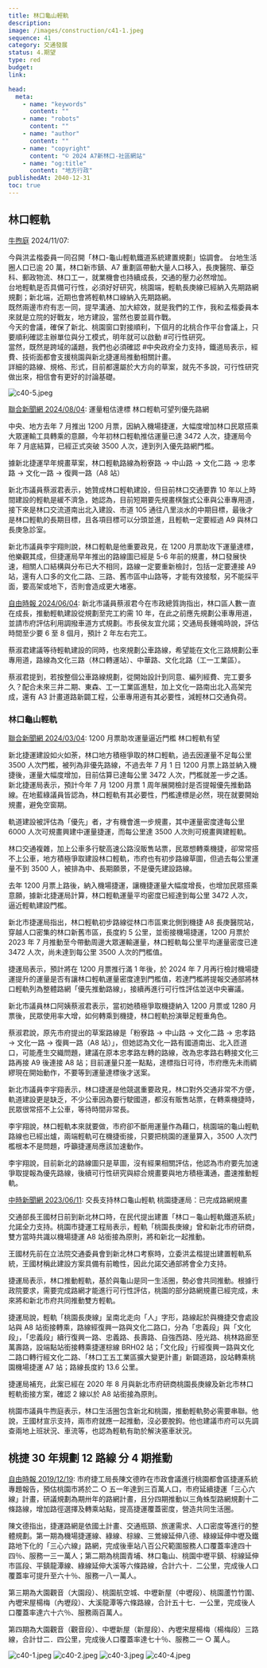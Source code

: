 ```yaml
---
title: 林口龜山輕軌
description:
image: /images/construction/c41-1.jpeg
sequence: 41
category: 交通發展
status: 4.期望
type: red
budget:
link:

head:
  meta:
    - name: "keywords"
      content: ""
    - name: "robots"
      content: ""
    - name: "author"
      content: ""
    - name: "copyright"
      content: "© 2024 A7新林口-社區網站"
    - name: "og:title"
      content: "地方行政"
publishedAt: 2040-12-31
toc: true
---
```


## 林口輕軌

<a href="https://www.facebook.com/share/p/19NZctm6MF/">牛煦庭</a> 2024/11/07:

今與洪孟楷委員一同召開「林口-龜山輕軌鐵道系統建置規劃」協調會。
台地生活圈人口已逾 20 萬，林口新市鎮、A7 重劃區帶動大量人口移入，長庚醫院、華亞科、郵政物流、林口工一，就業機會也持續成長，交通的壓力必然增加。  
台地輕軌是否具備可行性，必須好好研究，桃園端，輕軌長庚線已經納入先期路網規劃；新北端，近期也會將輕軌林口線納入先期路網。  
既然兩邊市府有志一同，提早溝通、加大綜效，就是我們的工作，我和孟楷委員本來就是立院的好戰友，地方建設，當然也要並肩作戰。  
今天的會議，確保了新北、桃園窗口對接順利，下個月的北桃合作平台會議上，只要順利確認主辦單位與分工模式，明年就可以啟動 #可行性研究。  
當然，既然是跨域的議題，我們也必須確認 #中央政府全力支持，鐵道局表示，經費、技術面都會支援桃園與新北捷運局推動相關計畫。  
詳細的路線、規格、形式，目前都還屬於大方向的草案，就先不多說，可行性研究做出來，相信會有更好的討論基礎。

![c40-5.jpeg](/images/construction/c40-5.jpeg)

<a href="https://udn.com/news/story/7323/8138950?fbclid=IwY2xjawEdSNdleHRuA2FlbQIxMQABHVQXo85-U_RIYGRkAWOpIqngxfrMdkHdZV75vrCIujh4TB10mDgFQQIJHA_aem_6-vVWinXdvME2DIyrfJMiw">聯合新聞網 2024/08/04</a>: 運量粗估達標 林口輕軌可望列優先路網

中央、地方去年 7 月推出 1200 月票，因納入機場捷運，大幅度增加林口民眾搭乘大眾運輸工具轉乘的意願，今年初林口輕軌推估運量已達 3472 人次，捷運局今年 7 月底結算，已經正式突破 3500 人次，達到列入優先路網門檻。

據新北捷運早年規畫草案，林口輕軌路線為粉寮路 → 中山路 → 文化二路 → 忠孝路 → 文化一路 → 復興一路（A8 站）

新北市議員蔡淑君表示，她贊成林口輕軌建設，但目前林口交通要靠 10 年以上時間建設的輕軌是緩不濟急，她認為，目前短期要先規畫棋盤式公車與公車專用道，接下來是林口交流道南出北入建設、市道 105 通往八里淡水的中期目標，最後才是林口輕軌的長期目標，且各項目標可以分頭並進，且輕軌一定要經過 A9 與林口長庚急診室。

新北市議員李宇翔則說，林口輕軌是他重要政見，在 1200 月票助攻下運量達標，他樂觀其成，但捷運局早年推出的路線圖已經是 5-6 年前的規畫，林口發展快速，相關人口結構與分布已大不相同，路線一定要重新檢討，包括一定要連接 A9 站，還有人口多的文化二路、三路、舊市區中山路等，才能有效接駁，另不能採平面，要高架或地下，否則會造成更大堵塞。

<a href="https://news.ltn.com.tw/news/life/breakingnews/4695079?fbclid=IwZXh0bgNhZW0CMTEAAR09HAdi1b4jx6CBzm4hW0N3CL7M6It2nADdPgEOE3DEPlr9sh4k7wRg6uU_aem_AQTOCc3l0g6-VNhcJMyJ2qcd64X21MHck8SnXz2ye68T2d707j8ll86HX6TYn0SG1ljht7HTwZGq5SpAfhGEwSos">自由時報 2024/06/04</a>:
新北市議員蔡淑君今在市政總質詢指出，林口區人數一直在成長，推動輕軌建設從規劃至完工約需 10 年，在此之前應先規劃公車專用道，並請市府評估利用調撥車道方式規劃。市長侯友宜允諾；交通局長鍾鳴時說，評估時間至少要 6 至 8 個月，預計 2 年左右完工。

蔡淑君建議等待輕軌建設的同時，也來規劃公車路線，希望能在文化三路規劃公車專用道，路線為文化三路（林口轉運站）、中華路、文化北路（工一工業區）。

蔡淑君提到，若按整個公車路線規劃，從開始設計到同意、編列經費、完工要多久？配合未來三井二期、東森、工一工業區進駐，加上文化一路南出北入高架完成，還有 A3 計畫道路新闢工程，公車專用道有其必要性，減輕林口交通負荷。

### 林口龜山輕軌

<a href="https://udn.com/news/story/7323/7807153">聯合新聞網 2024/03/04</a>: 1200 月票助攻運量逼近門檻 林口輕軌有望

新北捷運建設如火如荼，林口地方積極爭取的林口輕軌，過去因運量不足每公里 3500 人次門檻，被列為非優先路線，不過去年 7 月 1 日 1200 月票上路並納入機捷後，運量大幅度增加，目前估算已達每公里 3472 人次，門檻就差一步之遙。新北捷運局表示，預計今年 7 月 1200 月票 1 周年展開檢討是否提報優先推動路線。在地藍綠議員皆認為，林口輕軌有其必要性，門檻達標是必然，現在就要開始規畫，避免空窗期。

軌道建設被評估為「優先」者，才有機會進一步規畫，其中運量密度達每公里 6000 人次可規畫興建中運量捷運，而每公里達 3500 人次則可規畫興建輕軌。

林口交通複雜，加上公車多行駛高速公路沒販售站票，民眾想轉乘機捷，卻常常搭不上公車，地方積極爭取建設林口輕軌，市府也有初步路線草圖，但過去每公里運量不到 3500 人，被排為中、長期願景，不是優先建設路線。

去年 1200 月票上路後，納入機場捷運，讓機捷運量大幅度增長，也增加民眾搭乘意願，據新北捷運局計算，林口輕軌運量平均密度已經達到每公里 3472 人次，逼近輕軌建設門檻。

新北市捷運局指出，林口輕軌初步路線從林口市區東北側到機捷 A8 長庚醫院站，穿越人口密集的林口新舊市區，長度約 5 公里，並銜接機場捷運，1200 月票於 2023 年 7 月推動至今帶動周邊大眾運輸運量，林口輕軌每公里平均運量密度已達 3472 人次，尚未達到每公里 3500 人次的門檻值。

捷運局表示，預計將在 1200 月票推行滿 1 年後，於 2024 年 7 月再行檢討機場捷運提升的運量是否有讓林口輕軌運量密度達到門檻值，若達門檻將提報交通部將林口輕軌列為整體路網「優先推動路線」，接續再進行可行性評估並送中央審議。

新北市議員林口阿姨蔡淑君表示，當初她積極爭取機捷納入 1200 月票或 1280 月票後，民眾使用率大增，如何轉乘到機捷，林口輕軌扮演舉足輕重角色。

蔡淑君說，原先市府提出的草案路線是「粉寮路 → 中山路 → 文化二路 → 忠孝路 → 文化一路 → 復興一路（A8 站）」，但她認為文化一路有國道南出、北入匝道口，可能產生交織問題，建議在原本忠孝路左轉的路線，改為忠孝路右轉接文化三路再接 A9 後連接 A8 站；目前運量只差一點點，達標指日可待，市府應先未雨綢繆現在開始動作，不要等到運量達標後才送案。

新北市議員李宇翔表示，林口捷運是他競選重要政見，林口對外交通非常不方便，軌道建設更是缺乏，不少公車因為要行駛國道，都沒有販售站票，在轉乘機捷時，民眾很常搭不上公車，等待時間非常長。

李宇翔說，林口輕軌本來就要做，市府卻不斷用運量作為藉口，桃園端的龜山輕軌路線也已經出爐，兩端輕軌可在機捷銜接，只要把桃園的運量算入，3500 人次門檻根本不是問題，呼籲捷運局應該加速動作。

李宇翔說，目前新北的路線圖只是草圖，沒有經果相關評估，他認為市府要先加速爭取提報為優先路線，後續可行性研究與綜合規畫要與地方積極溝通，盡速推動輕軌。

<a href="https://www.chinatimes.com/realtimenews/20230611003037-260405?chdtv">中時新聞網 2023/06/11</a>: 交長支持林口龜山輕軌 桃園捷運局：已完成路網規畫

交通部長王國材日前到新北林口時，在民代提出建置「林口－龜山輕軌鐵道系統」允諾全力支持。桃園市捷運工程局表示，輕軌「桃園長庚線」曾和新北市府研商，雙方當時共識以機場捷運 A8 站銜接為原則，將和新北一起推動。

王國材先前在立法院交通委員會到新北林口考察時，立委洪孟楷提出建置輕軌系統，王國材稱此建設方案具備有前瞻性，因此允諾交通部將會全力支持。

捷運局表示，林口推動輕軌，基於與龜山是同一生活圈，勢必會共同推動。根據行政院要求，需要完成路網才能進行可行性評估，桃園的部分路網規畫已經完成，未來將和新北市府共同推動雙方輕軌。

捷運局說，輕軌「桃園長庚線」呈南北走向「人」字形，路線起於與機捷交會處設站與 A8 站銜接轉乘，路線經復興一路與文化二路口，分為「忠義段」與「文化段」，「忠義段」續行復興一路、忠義路、長壽路、自強西路、陸光路、桃林路廊至萬壽路，設端點站銜接轉乘捷運棕線 BRH02 站；「文化段」行經復興一路與文化二路口轉行經文化二路、「林口工五工業區擴大變更計畫」新闢道路，設站轉乘桃園機場捷運 A7 站；路線長度約 13.6 公里。

捷運局補充，此案已經在 2020 年 8 月與新北市府研商桃園長庚線及新北市林口輕軌銜接方案，確認 2 線以於 A8 站銜接為原則。

桃園市議員牛煦庭表示，林口生活圈包含新北和桃園，推動輕軌勢必需要串聯。他說，王國材宣示支持，兩市府就應一起推動，沒必要脫鉤。他也建議市府可以先調查兩地上班狀況、車流等，也認為輕軌有助於解決塞車狀況。

## 桃捷 30 年規劃 12 路線 分 4 期推動

<a href="https://news.ltn.com.tw/news/life/paper/1339959">自由時報 2019/12/19</a>:
市府捷工局長陳文德昨在市政會議進行桃園都會區捷運系統專題報告，預估桃園市將於二 ○ 五一年達到三百萬人口，市府延續捷運「三心六線」計畫，研議規劃為期卅年的路網計畫，且分四期推動以三角蛛型路網規劃十二條路線，增加路徑選擇及轉乘站點，提高捷運覆蓋密度，營造共同生活圈。

陳文德指出，捷運路網是依國土計畫、交通瓶頸、旅運需求、人口密度等進行的整體規劃。第一期為機場捷運線、綠線、棕線、三鶯線延伸八德、綠線延伸中壢及鐵路地下化的「三心六線」路網，完成後車站八百公尺範圍服務人口覆蓋率達四十四％、服務一三一萬人；第二期為桃園青埔、林口龜山、桃園中壢平鎮、棕線延伸市區段、平鎮龍潭線、綠線延伸大溪等六條路線，合計六十．二公里，完成後人口覆蓋率可提升至六十％、服務一八一萬人。

第三期為大園觀音（大園段）、桃園航空城、中壢新屋（中壢段）、桃園蘆竹竹圍、內壢宋屋楊梅（內壢段）、大溪龍潭等六條路線，合計五十七．一公里，完成後人口覆蓋率達六十六％、服務兩百萬人。

第四期為大園觀音（觀音段）、中壢新屋（新屋段）、內壢宋屋楊梅（楊梅段）三路線，合計廿二．四公里，完成後人口覆蓋率達七十％、服務二一 ○ 萬人。

![c40-1.jpeg](/images/construction/c40-1.jpeg)
![c40-2.jpeg](/images/construction/c40-2.jpeg)
![c40-3.jpeg](/images/construction/c40-3.jpeg)
![c40-4.jpeg](/images/construction/c40-4.jpeg)
